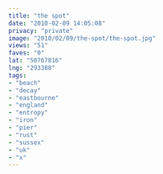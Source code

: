 ```yaml
---
title: "the spot"
date: "2010-02-09 14:05:08"
privacy: "private"
image: "2010/02/09/the-spot/the-spot.jpg"
views: "51"
faves: "0"
lat: "50767816"
lng: "293388"
tags:
- "beach"
- "decay"
- "eastbourne"
- "england"
- "entropy"
- "iron"
- "pier"
- "rust"
- "sussex"
- "uk"
- "x"
---
```

<a href="http://www.phillprice.com/2010/02/09/the-spot" rel="nofollow"></a>
